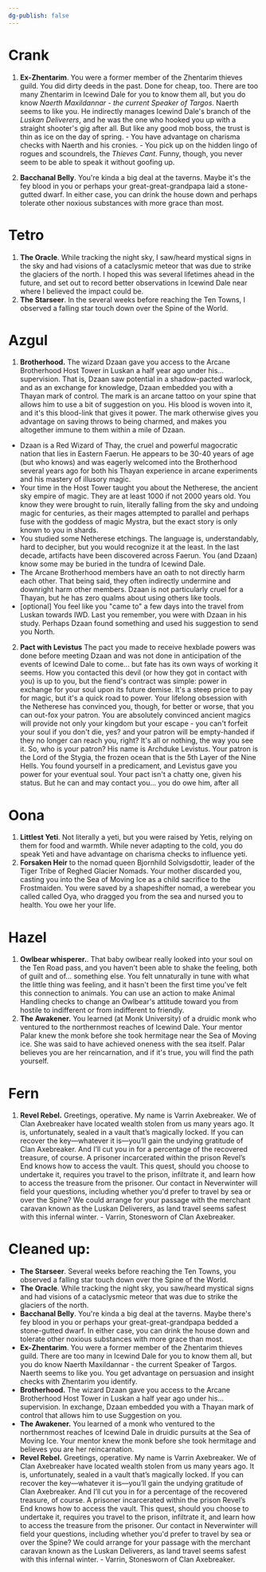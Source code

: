 ```yaml
---
dg-publish: false
---
```



# Crank
1. **Ex-Zhentarim**. You were a former member of the Zhentarim thieves guild. You did dirty deeds in the past. Done for cheap, too. There are too many Zhentarim in Icewind Dale for you to know them all, but you do know _Naerth Maxildannar - the current Speaker of Targos_. Naerth seems to like you. He indirectly manages Icewind Dale's branch of the _Luskan Deliverers_, and he was the one who hooked you up with a straight shooter's gig after all. But like any good mob boss, the trust is thin as ice on the day of spring. - You have advantage on charisma checks with Naerth and his cronies. - You pick up on the hidden lingo of rogues and scoundrels, the _Thieves Cant_. Funny, though, you never seem to be able to speak it without goofing up. 

2. **Bacchanal Belly**. You're kinda a big deal at the taverns. Maybe it's the fey blood in you or perhaps your great-great-grandpapa laid a stone-gutted dwarf. In either case, you can drink the house down and perhaps tolerate other noxious substances with more grace than most.

# Tetro
1. **The Oracle**. While tracking the night sky, I saw/heard mystical signs in the sky and had visions of a cataclysmic meteor that was due to strike the glaciers of the north. I hoped this was several lifetimes ahead in the future, and set out to record better  observations in Icewind Dale near where I believed the impact could be.
2. **The Starseer**. In the several weeks before reaching the Ten Towns, I observed a falling star touch down over the Spine of the World.

# Azgul
1. **Brotherhood.** The wizard Dzaan gave you access to the Arcane Brotherhood Host Tower in Luskan a half year ago under his... supervision. That is, Dzaan saw potential in a shadow-pacted warlock, and as an exchange for knowledge, Dzaan embedded you with a Thayan mark of control. The mark is an arcane tattoo on your spine that allows him to use a bit of suggestion on you. His blood is woven into it, and it's this blood-link that gives it power. The mark otherwise gives you advantage on saving throws to being charmed, and makes you altogether immune to them within a mile of Dzaan.
- Dzaan is a Red Wizard of Thay, the cruel and powerful magocratic nation that lies in Eastern Faerun. He appears to be 30-40 years of age (but who knows) and was eagerly welcomed into the Brotherhood several years ago for both his Thayan experience in arcane experiments and his mastery of illusory magic.
- Your time in the Host Tower taught you about the Netherese, the ancient sky empire of magic. They are at least 1000 if not 2000 years old. You know they were brought to ruin, literally falling from the sky and undoing magic for centuries, as their mages attempted to parallel and perhaps fuse with the goddess of magic Mystra, but the exact story is only known to you in shards.
- You studied some Netherese etchings. The language is, understandably, hard to decipher, but you would recognize it at the least. In the last decade, artifacts have been discovered across Faerun. You (and Dzaan) know some may be buried in the tundra of Icewind Dale.
- The Arcane Brotherhood members have an oath to not directly harm each other. That being said, they often indirectly undermine and downright harm other members. Dzaan is not particularly cruel for a Thayan, but he has zero qualms about using others like tools.
- [optional] You feel like you "came to" a few days into the travel from Luskan towards IWD. Last you remember, you were with Dzaan in his study. Perhaps Dzaan found something and used his suggestion to send you North.

2. **Pact with Levistus** The pact you made to receive hexblade powers was done before meeting Dzaan and was not done in anticipation of the events of Icewind Dale to come... but fate has its own ways of working it seems. How you contacted this devil (or how they got in contact with you) is up to you, but the fiend's contract was simple: power in exchange for your soul upon its future demise. It's a steep price to pay for magic, but it's a quick road to power. Your lifelong obsession with the Netherese has convinced you, though, for better or worse, that you can out-fox your patron. You are absolutely convinced ancient magics will provide not only your kingdom but your escape - you can't forfeit your soul if you don't die, yes? and your patron will be empty-handed if they no longer can reach you, right? It's all or nothing, the way you see it. So, who is your patron? His name is Archduke Levistus. Your patron is the Lord of the Stygia, the frozen ocean that is the 5th Layer of the Nine Hells. You found yourself in a predicament, and Levistus gave you power for your eventual soul. Your pact isn't a chatty one, given his status. But he can and may contact you... you do owe him, after all


# Oona
1. **Littlest Yeti**. Not literally a yeti, but you were raised by Yetis, relying on them for food and warmth. While never adapting to the cold, you do speak Yeti and have advantage on charisma checks to influence yeti. 
2. **Forsaken Heir** to the nomad queen Bjornhild Solvigsdottir, leader of the Tiger Tribe of Reghed Glacier Nomads. Your mother discarded you, casting you into the Sea of Moving Ice as a child sacrifice to the Frostmaiden. You were saved by a shapeshifter nomad, a werebear you called called Oya, who dragged you from the sea and nursed you to health. You owe her your life.

# Hazel
1. **Owlbear whisperer.**. That baby owlbear really looked into your soul on the Ten Road pass, and you haven't been able to shake the feeling, both of guilt and of... something else. You felt unnaturally in tune with what the little thing was feeling, and it hasn't been the first time you've felt this connection to animals. You can use an action to make Animal Handling checks to change an Owlbear's attitude toward you from hostile to indifferent or from indifferent to friendly. 
2. **The Awakener.** You learned (at Monk University) of a druidic monk who ventured to the northernmost reaches of Icewind Dale. Your mentor Palar knew the monk before she took hermitage near the Sea of Moving ice. She was said to have achieved oneness with the sea itself. Palar believes you are her reincarnation, and if it's true, you will find the path yourself.

# Fern
1. **Revel Rebel.** Greetings, operative. My name is Varrin Axebreaker. We of Clan Axebreaker have located wealth stolen from us many years ago. It is, unfortunately, sealed in a vault that’s magically locked. If you can recover the key—whatever it is—you’ll gain the undying gratitude of Clan Axebreaker. And I’ll cut you in for a percentage of the recovered treasure, of course. A prisoner incarcerated within the prison Revel’s End knows how to access the vault. This quest, should you choose to undertake it, requires you travel to the prison, infiltrate it, and learn how to access the treasure from the prisoner. Our contact in Neverwinter will field your questions, including whether you'd prefer to travel by sea or over the Spine? We could arrange for your passage with the merchant caravan known as the Luskan Deliverers, as land travel seems safest with this infernal winter. - Varrin, Stonesworn of Clan Axebreaker.



# Cleaned up:
- **The Starseer**. Several weeks before reaching the Ten Towns, you observed a falling star touch down over the Spine of the World.
- **The Oracle**. While tracking the night sky, you saw/heard mystical signs and had visions of a cataclysmic meteor that was due to strike the glaciers of the north.
- **Bacchanal Belly**. You're kinda a big deal at the taverns. Maybe there's fey blood in you or perhaps your great-great-grandpapa bedded a stone-gutted dwarf. In either case, you can drink the house down and tolerate other noxious substances with more grace than most.
- **Ex-Zhentarim**. You were a former member of the Zhentarim thieves guild. There are too many in Icewind Dale for you to know them all, but you do know Naerth Maxildannar - the current Speaker of Targos. Naerth seems to like you. You get advantage on persuasion and insight checks with Zhentarim you identify.
- **Brotherhood.** The wizard Dzaan gave you access to the Arcane Brotherhood Host Tower in Luskan a half year ago under his... supervision. In exchange, Dzaan embedded you with a Thayan mark of control that allows him to use Suggestion on you.
- **The Awakener.** You learned of a monk who ventured to the northernmost reaches of Icewind Dale in druidic pursuits at the Sea of Moving Ice. Your mentor knew the monk before she took hermitage and believes you are her reincarnation.
- **Revel Rebel.** Greetings, operative. My name is Varrin Axebreaker. We of Clan Axebreaker have located wealth stolen from us many years ago. It is, unfortunately, sealed in a vault that’s magically locked. If you can recover the key—whatever it is—you’ll gain the undying gratitude of Clan Axebreaker. And I’ll cut you in for a percentage of the recovered treasure, of course. A prisoner incarcerated within the prison Revel’s End knows how to access the vault. This quest, should you choose to undertake it, requires you travel to the prison, infiltrate it, and learn how to access the treasure from the prisoner. Our contact in Neverwinter will field your questions, including whether you'd prefer to travel by sea or over the Spine? We could arrange for your passage with the merchant caravan known as the Luskan Deliverers, as land travel seems safest with this infernal winter. - Varrin, Stonesworn of Clan Axebreaker.
   